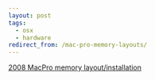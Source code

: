 ```yaml
---
layout: post
tags:
  - osx
  - hardware
redirect_from: /mac-pro-memory-layouts/
---
```


[2008 MacPro memory layout/installation](/images/memconfig.jpg)
